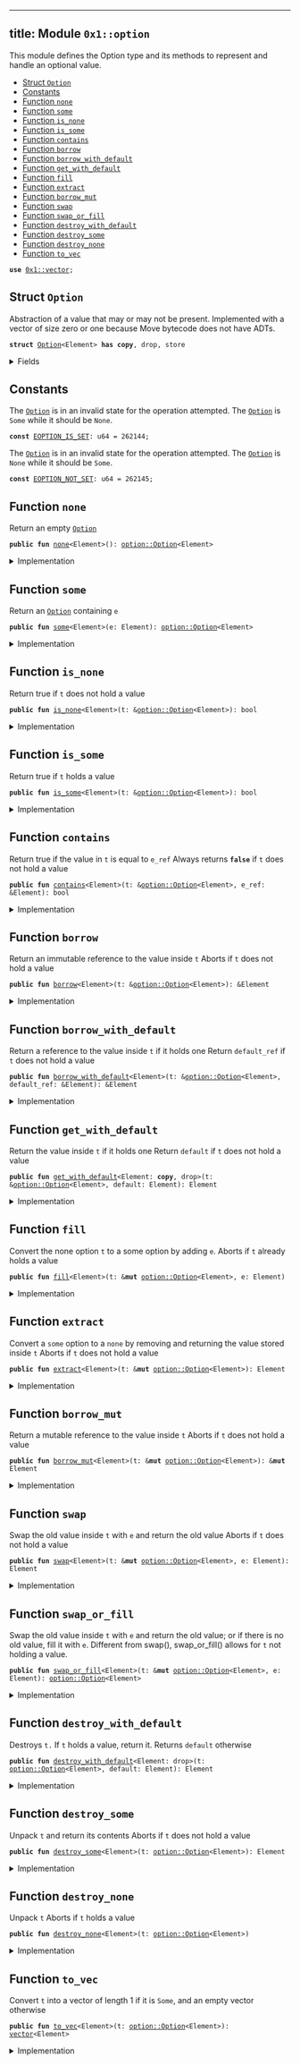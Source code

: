 
---
title: Module `0x1::option`
---

This module defines the Option type and its methods to represent and handle an optional value.


-  [Struct `Option`](#0x1_option_Option)
-  [Constants](#@Constants_0)
-  [Function `none`](#0x1_option_none)
-  [Function `some`](#0x1_option_some)
-  [Function `is_none`](#0x1_option_is_none)
-  [Function `is_some`](#0x1_option_is_some)
-  [Function `contains`](#0x1_option_contains)
-  [Function `borrow`](#0x1_option_borrow)
-  [Function `borrow_with_default`](#0x1_option_borrow_with_default)
-  [Function `get_with_default`](#0x1_option_get_with_default)
-  [Function `fill`](#0x1_option_fill)
-  [Function `extract`](#0x1_option_extract)
-  [Function `borrow_mut`](#0x1_option_borrow_mut)
-  [Function `swap`](#0x1_option_swap)
-  [Function `swap_or_fill`](#0x1_option_swap_or_fill)
-  [Function `destroy_with_default`](#0x1_option_destroy_with_default)
-  [Function `destroy_some`](#0x1_option_destroy_some)
-  [Function `destroy_none`](#0x1_option_destroy_none)
-  [Function `to_vec`](#0x1_option_to_vec)


<pre><code><b>use</b> <a href="../move-stdlib/vector.md#0x1_vector">0x1::vector</a>;
</code></pre>



<a name="0x1_option_Option"></a>

## Struct `Option`

Abstraction of a value that may or may not be present. Implemented with a vector of size
zero or one because Move bytecode does not have ADTs.


<pre><code><b>struct</b> <a href="../move-stdlib/option.md#0x1_option_Option">Option</a>&lt;Element&gt; <b>has</b> <b>copy</b>, drop, store
</code></pre>



<details>
<summary>Fields</summary>


<dl>
<dt>
<code>vec: <a href="../move-stdlib/vector.md#0x1_vector">vector</a>&lt;Element&gt;</code>
</dt>
<dd>

</dd>
</dl>


</details>

<a name="@Constants_0"></a>

## Constants


<a name="0x1_option_EOPTION_IS_SET"></a>

The <code><a href="../move-stdlib/option.md#0x1_option_Option">Option</a></code> is in an invalid state for the operation attempted.
The <code><a href="../move-stdlib/option.md#0x1_option_Option">Option</a></code> is <code>Some</code> while it should be <code>None</code>.


<pre><code><b>const</b> <a href="../move-stdlib/option.md#0x1_option_EOPTION_IS_SET">EOPTION_IS_SET</a>: u64 = 262144;
</code></pre>



<a name="0x1_option_EOPTION_NOT_SET"></a>

The <code><a href="../move-stdlib/option.md#0x1_option_Option">Option</a></code> is in an invalid state for the operation attempted.
The <code><a href="../move-stdlib/option.md#0x1_option_Option">Option</a></code> is <code>None</code> while it should be <code>Some</code>.


<pre><code><b>const</b> <a href="../move-stdlib/option.md#0x1_option_EOPTION_NOT_SET">EOPTION_NOT_SET</a>: u64 = 262145;
</code></pre>



<a name="0x1_option_none"></a>

## Function `none`

Return an empty <code><a href="../move-stdlib/option.md#0x1_option_Option">Option</a></code>


<pre><code><b>public</b> <b>fun</b> <a href="../move-stdlib/option.md#0x1_option_none">none</a>&lt;Element&gt;(): <a href="../move-stdlib/option.md#0x1_option_Option">option::Option</a>&lt;Element&gt;
</code></pre>



<details>
<summary>Implementation</summary>


<pre><code><b>public</b> <b>fun</b> <a href="../move-stdlib/option.md#0x1_option_none">none</a>&lt;Element&gt;(): <a href="../move-stdlib/option.md#0x1_option_Option">Option</a>&lt;Element&gt; {
    <a href="../move-stdlib/option.md#0x1_option_Option">Option</a> { vec: <a href="../move-stdlib/vector.md#0x1_vector_empty">vector::empty</a>() }
}
</code></pre>



</details>

<a name="0x1_option_some"></a>

## Function `some`

Return an <code><a href="../move-stdlib/option.md#0x1_option_Option">Option</a></code> containing <code>e</code>


<pre><code><b>public</b> <b>fun</b> <a href="../move-stdlib/option.md#0x1_option_some">some</a>&lt;Element&gt;(e: Element): <a href="../move-stdlib/option.md#0x1_option_Option">option::Option</a>&lt;Element&gt;
</code></pre>



<details>
<summary>Implementation</summary>


<pre><code><b>public</b> <b>fun</b> <a href="../move-stdlib/option.md#0x1_option_some">some</a>&lt;Element&gt;(e: Element): <a href="../move-stdlib/option.md#0x1_option_Option">Option</a>&lt;Element&gt; {
    <a href="../move-stdlib/option.md#0x1_option_Option">Option</a> { vec: <a href="../move-stdlib/vector.md#0x1_vector_singleton">vector::singleton</a>(e) }
}
</code></pre>



</details>

<a name="0x1_option_is_none"></a>

## Function `is_none`

Return true if <code>t</code> does not hold a value


<pre><code><b>public</b> <b>fun</b> <a href="../move-stdlib/option.md#0x1_option_is_none">is_none</a>&lt;Element&gt;(t: &<a href="../move-stdlib/option.md#0x1_option_Option">option::Option</a>&lt;Element&gt;): bool
</code></pre>



<details>
<summary>Implementation</summary>


<pre><code><b>public</b> <b>fun</b> <a href="../move-stdlib/option.md#0x1_option_is_none">is_none</a>&lt;Element&gt;(t: &<a href="../move-stdlib/option.md#0x1_option_Option">Option</a>&lt;Element&gt;): bool {
    <a href="../move-stdlib/vector.md#0x1_vector_is_empty">vector::is_empty</a>(&t.vec)
}
</code></pre>



</details>

<a name="0x1_option_is_some"></a>

## Function `is_some`

Return true if <code>t</code> holds a value


<pre><code><b>public</b> <b>fun</b> <a href="../move-stdlib/option.md#0x1_option_is_some">is_some</a>&lt;Element&gt;(t: &<a href="../move-stdlib/option.md#0x1_option_Option">option::Option</a>&lt;Element&gt;): bool
</code></pre>



<details>
<summary>Implementation</summary>


<pre><code><b>public</b> <b>fun</b> <a href="../move-stdlib/option.md#0x1_option_is_some">is_some</a>&lt;Element&gt;(t: &<a href="../move-stdlib/option.md#0x1_option_Option">Option</a>&lt;Element&gt;): bool {
    !<a href="../move-stdlib/vector.md#0x1_vector_is_empty">vector::is_empty</a>(&t.vec)
}
</code></pre>



</details>

<a name="0x1_option_contains"></a>

## Function `contains`

Return true if the value in <code>t</code> is equal to <code>e_ref</code>
Always returns <code><b>false</b></code> if <code>t</code> does not hold a value


<pre><code><b>public</b> <b>fun</b> <a href="../move-stdlib/option.md#0x1_option_contains">contains</a>&lt;Element&gt;(t: &<a href="../move-stdlib/option.md#0x1_option_Option">option::Option</a>&lt;Element&gt;, e_ref: &Element): bool
</code></pre>



<details>
<summary>Implementation</summary>


<pre><code><b>public</b> <b>fun</b> <a href="../move-stdlib/option.md#0x1_option_contains">contains</a>&lt;Element&gt;(t: &<a href="../move-stdlib/option.md#0x1_option_Option">Option</a>&lt;Element&gt;, e_ref: &Element): bool {
    <a href="../move-stdlib/vector.md#0x1_vector_contains">vector::contains</a>(&t.vec, e_ref)
}
</code></pre>



</details>

<a name="0x1_option_borrow"></a>

## Function `borrow`

Return an immutable reference to the value inside <code>t</code>
Aborts if <code>t</code> does not hold a value


<pre><code><b>public</b> <b>fun</b> <a href="../move-stdlib/option.md#0x1_option_borrow">borrow</a>&lt;Element&gt;(t: &<a href="../move-stdlib/option.md#0x1_option_Option">option::Option</a>&lt;Element&gt;): &Element
</code></pre>



<details>
<summary>Implementation</summary>


<pre><code><b>public</b> <b>fun</b> <a href="../move-stdlib/option.md#0x1_option_borrow">borrow</a>&lt;Element&gt;(t: &<a href="../move-stdlib/option.md#0x1_option_Option">Option</a>&lt;Element&gt;): &Element {
    <b>assert</b>!(<a href="../move-stdlib/option.md#0x1_option_is_some">is_some</a>(t), <a href="../move-stdlib/option.md#0x1_option_EOPTION_NOT_SET">EOPTION_NOT_SET</a>);
    <a href="../move-stdlib/vector.md#0x1_vector_borrow">vector::borrow</a>(&t.vec, 0)
}
</code></pre>



</details>

<a name="0x1_option_borrow_with_default"></a>

## Function `borrow_with_default`

Return a reference to the value inside <code>t</code> if it holds one
Return <code>default_ref</code> if <code>t</code> does not hold a value


<pre><code><b>public</b> <b>fun</b> <a href="../move-stdlib/option.md#0x1_option_borrow_with_default">borrow_with_default</a>&lt;Element&gt;(t: &<a href="../move-stdlib/option.md#0x1_option_Option">option::Option</a>&lt;Element&gt;, default_ref: &Element): &Element
</code></pre>



<details>
<summary>Implementation</summary>


<pre><code><b>public</b> <b>fun</b> <a href="../move-stdlib/option.md#0x1_option_borrow_with_default">borrow_with_default</a>&lt;Element&gt;(t: &<a href="../move-stdlib/option.md#0x1_option_Option">Option</a>&lt;Element&gt;, default_ref: &Element): &Element {
    <b>let</b> vec_ref = &t.vec;
    <b>if</b> (<a href="../move-stdlib/vector.md#0x1_vector_is_empty">vector::is_empty</a>(vec_ref)) default_ref
    <b>else</b> <a href="../move-stdlib/vector.md#0x1_vector_borrow">vector::borrow</a>(vec_ref, 0)
}
</code></pre>



</details>

<a name="0x1_option_get_with_default"></a>

## Function `get_with_default`

Return the value inside <code>t</code> if it holds one
Return <code>default</code> if <code>t</code> does not hold a value


<pre><code><b>public</b> <b>fun</b> <a href="../move-stdlib/option.md#0x1_option_get_with_default">get_with_default</a>&lt;Element: <b>copy</b>, drop&gt;(t: &<a href="../move-stdlib/option.md#0x1_option_Option">option::Option</a>&lt;Element&gt;, default: Element): Element
</code></pre>



<details>
<summary>Implementation</summary>


<pre><code><b>public</b> <b>fun</b> <a href="../move-stdlib/option.md#0x1_option_get_with_default">get_with_default</a>&lt;Element: <b>copy</b> + drop&gt;(
    t: &<a href="../move-stdlib/option.md#0x1_option_Option">Option</a>&lt;Element&gt;,
    default: Element,
): Element {
    <b>let</b> vec_ref = &t.vec;
    <b>if</b> (<a href="../move-stdlib/vector.md#0x1_vector_is_empty">vector::is_empty</a>(vec_ref)) default
    <b>else</b> *<a href="../move-stdlib/vector.md#0x1_vector_borrow">vector::borrow</a>(vec_ref, 0)
}
</code></pre>



</details>

<a name="0x1_option_fill"></a>

## Function `fill`

Convert the none option <code>t</code> to a some option by adding <code>e</code>.
Aborts if <code>t</code> already holds a value


<pre><code><b>public</b> <b>fun</b> <a href="../move-stdlib/option.md#0x1_option_fill">fill</a>&lt;Element&gt;(t: &<b>mut</b> <a href="../move-stdlib/option.md#0x1_option_Option">option::Option</a>&lt;Element&gt;, e: Element)
</code></pre>



<details>
<summary>Implementation</summary>


<pre><code><b>public</b> <b>fun</b> <a href="../move-stdlib/option.md#0x1_option_fill">fill</a>&lt;Element&gt;(t: &<b>mut</b> <a href="../move-stdlib/option.md#0x1_option_Option">Option</a>&lt;Element&gt;, e: Element) {
    <b>let</b> vec_ref = &<b>mut</b> t.vec;
    <b>if</b> (<a href="../move-stdlib/vector.md#0x1_vector_is_empty">vector::is_empty</a>(vec_ref)) <a href="../move-stdlib/vector.md#0x1_vector_push_back">vector::push_back</a>(vec_ref, e)
    <b>else</b> <b>abort</b> <a href="../move-stdlib/option.md#0x1_option_EOPTION_IS_SET">EOPTION_IS_SET</a>
}
</code></pre>



</details>

<a name="0x1_option_extract"></a>

## Function `extract`

Convert a <code>some</code> option to a <code>none</code> by removing and returning the value stored inside <code>t</code>
Aborts if <code>t</code> does not hold a value


<pre><code><b>public</b> <b>fun</b> <a href="../move-stdlib/option.md#0x1_option_extract">extract</a>&lt;Element&gt;(t: &<b>mut</b> <a href="../move-stdlib/option.md#0x1_option_Option">option::Option</a>&lt;Element&gt;): Element
</code></pre>



<details>
<summary>Implementation</summary>


<pre><code><b>public</b> <b>fun</b> <a href="../move-stdlib/option.md#0x1_option_extract">extract</a>&lt;Element&gt;(t: &<b>mut</b> <a href="../move-stdlib/option.md#0x1_option_Option">Option</a>&lt;Element&gt;): Element {
    <b>assert</b>!(<a href="../move-stdlib/option.md#0x1_option_is_some">is_some</a>(t), <a href="../move-stdlib/option.md#0x1_option_EOPTION_NOT_SET">EOPTION_NOT_SET</a>);
    <a href="../move-stdlib/vector.md#0x1_vector_pop_back">vector::pop_back</a>(&<b>mut</b> t.vec)
}
</code></pre>



</details>

<a name="0x1_option_borrow_mut"></a>

## Function `borrow_mut`

Return a mutable reference to the value inside <code>t</code>
Aborts if <code>t</code> does not hold a value


<pre><code><b>public</b> <b>fun</b> <a href="../move-stdlib/option.md#0x1_option_borrow_mut">borrow_mut</a>&lt;Element&gt;(t: &<b>mut</b> <a href="../move-stdlib/option.md#0x1_option_Option">option::Option</a>&lt;Element&gt;): &<b>mut</b> Element
</code></pre>



<details>
<summary>Implementation</summary>


<pre><code><b>public</b> <b>fun</b> <a href="../move-stdlib/option.md#0x1_option_borrow_mut">borrow_mut</a>&lt;Element&gt;(t: &<b>mut</b> <a href="../move-stdlib/option.md#0x1_option_Option">Option</a>&lt;Element&gt;): &<b>mut</b> Element {
    <b>assert</b>!(<a href="../move-stdlib/option.md#0x1_option_is_some">is_some</a>(t), <a href="../move-stdlib/option.md#0x1_option_EOPTION_NOT_SET">EOPTION_NOT_SET</a>);
    <a href="../move-stdlib/vector.md#0x1_vector_borrow_mut">vector::borrow_mut</a>(&<b>mut</b> t.vec, 0)
}
</code></pre>



</details>

<a name="0x1_option_swap"></a>

## Function `swap`

Swap the old value inside <code>t</code> with <code>e</code> and return the old value
Aborts if <code>t</code> does not hold a value


<pre><code><b>public</b> <b>fun</b> <a href="../move-stdlib/option.md#0x1_option_swap">swap</a>&lt;Element&gt;(t: &<b>mut</b> <a href="../move-stdlib/option.md#0x1_option_Option">option::Option</a>&lt;Element&gt;, e: Element): Element
</code></pre>



<details>
<summary>Implementation</summary>


<pre><code><b>public</b> <b>fun</b> <a href="../move-stdlib/option.md#0x1_option_swap">swap</a>&lt;Element&gt;(t: &<b>mut</b> <a href="../move-stdlib/option.md#0x1_option_Option">Option</a>&lt;Element&gt;, e: Element): Element {
    <b>assert</b>!(<a href="../move-stdlib/option.md#0x1_option_is_some">is_some</a>(t), <a href="../move-stdlib/option.md#0x1_option_EOPTION_NOT_SET">EOPTION_NOT_SET</a>);
    <b>let</b> vec_ref = &<b>mut</b> t.vec;
    <b>let</b> old_value = <a href="../move-stdlib/vector.md#0x1_vector_pop_back">vector::pop_back</a>(vec_ref);
    <a href="../move-stdlib/vector.md#0x1_vector_push_back">vector::push_back</a>(vec_ref, e);
    old_value
}
</code></pre>



</details>

<a name="0x1_option_swap_or_fill"></a>

## Function `swap_or_fill`

Swap the old value inside <code>t</code> with <code>e</code> and return the old value;
or if there is no old value, fill it with <code>e</code>.
Different from swap(), swap_or_fill() allows for <code>t</code> not holding a value.


<pre><code><b>public</b> <b>fun</b> <a href="../move-stdlib/option.md#0x1_option_swap_or_fill">swap_or_fill</a>&lt;Element&gt;(t: &<b>mut</b> <a href="../move-stdlib/option.md#0x1_option_Option">option::Option</a>&lt;Element&gt;, e: Element): <a href="../move-stdlib/option.md#0x1_option_Option">option::Option</a>&lt;Element&gt;
</code></pre>



<details>
<summary>Implementation</summary>


<pre><code><b>public</b> <b>fun</b> <a href="../move-stdlib/option.md#0x1_option_swap_or_fill">swap_or_fill</a>&lt;Element&gt;(t: &<b>mut</b> <a href="../move-stdlib/option.md#0x1_option_Option">Option</a>&lt;Element&gt;, e: Element): <a href="../move-stdlib/option.md#0x1_option_Option">Option</a>&lt;Element&gt; {
    <b>let</b> vec_ref = &<b>mut</b> t.vec;
    <b>let</b> old_value = <b>if</b> (<a href="../move-stdlib/vector.md#0x1_vector_is_empty">vector::is_empty</a>(vec_ref)) <a href="../move-stdlib/option.md#0x1_option_none">none</a>()
        <b>else</b> <a href="../move-stdlib/option.md#0x1_option_some">some</a>(<a href="../move-stdlib/vector.md#0x1_vector_pop_back">vector::pop_back</a>(vec_ref));
    <a href="../move-stdlib/vector.md#0x1_vector_push_back">vector::push_back</a>(vec_ref, e);
    old_value
}
</code></pre>



</details>

<a name="0x1_option_destroy_with_default"></a>

## Function `destroy_with_default`

Destroys <code>t.</code> If <code>t</code> holds a value, return it. Returns <code>default</code> otherwise


<pre><code><b>public</b> <b>fun</b> <a href="../move-stdlib/option.md#0x1_option_destroy_with_default">destroy_with_default</a>&lt;Element: drop&gt;(t: <a href="../move-stdlib/option.md#0x1_option_Option">option::Option</a>&lt;Element&gt;, default: Element): Element
</code></pre>



<details>
<summary>Implementation</summary>


<pre><code><b>public</b> <b>fun</b> <a href="../move-stdlib/option.md#0x1_option_destroy_with_default">destroy_with_default</a>&lt;Element: drop&gt;(t: <a href="../move-stdlib/option.md#0x1_option_Option">Option</a>&lt;Element&gt;, default: Element): Element {
    <b>let</b> <a href="../move-stdlib/option.md#0x1_option_Option">Option</a> { vec } = t;
    <b>if</b> (<a href="../move-stdlib/vector.md#0x1_vector_is_empty">vector::is_empty</a>(&vec)) default
    <b>else</b> <a href="../move-stdlib/vector.md#0x1_vector_pop_back">vector::pop_back</a>(&<b>mut</b> vec)
}
</code></pre>



</details>

<a name="0x1_option_destroy_some"></a>

## Function `destroy_some`

Unpack <code>t</code> and return its contents
Aborts if <code>t</code> does not hold a value


<pre><code><b>public</b> <b>fun</b> <a href="../move-stdlib/option.md#0x1_option_destroy_some">destroy_some</a>&lt;Element&gt;(t: <a href="../move-stdlib/option.md#0x1_option_Option">option::Option</a>&lt;Element&gt;): Element
</code></pre>



<details>
<summary>Implementation</summary>


<pre><code><b>public</b> <b>fun</b> <a href="../move-stdlib/option.md#0x1_option_destroy_some">destroy_some</a>&lt;Element&gt;(t: <a href="../move-stdlib/option.md#0x1_option_Option">Option</a>&lt;Element&gt;): Element {
    <b>assert</b>!(<a href="../move-stdlib/option.md#0x1_option_is_some">is_some</a>(&t), <a href="../move-stdlib/option.md#0x1_option_EOPTION_NOT_SET">EOPTION_NOT_SET</a>);
    <b>let</b> <a href="../move-stdlib/option.md#0x1_option_Option">Option</a> { vec } = t;
    <b>let</b> elem = <a href="../move-stdlib/vector.md#0x1_vector_pop_back">vector::pop_back</a>(&<b>mut</b> vec);
    <a href="../move-stdlib/vector.md#0x1_vector_destroy_empty">vector::destroy_empty</a>(vec);
    elem
}
</code></pre>



</details>

<a name="0x1_option_destroy_none"></a>

## Function `destroy_none`

Unpack <code>t</code>
Aborts if <code>t</code> holds a value


<pre><code><b>public</b> <b>fun</b> <a href="../move-stdlib/option.md#0x1_option_destroy_none">destroy_none</a>&lt;Element&gt;(t: <a href="../move-stdlib/option.md#0x1_option_Option">option::Option</a>&lt;Element&gt;)
</code></pre>



<details>
<summary>Implementation</summary>


<pre><code><b>public</b> <b>fun</b> <a href="../move-stdlib/option.md#0x1_option_destroy_none">destroy_none</a>&lt;Element&gt;(t: <a href="../move-stdlib/option.md#0x1_option_Option">Option</a>&lt;Element&gt;) {
    <b>assert</b>!(<a href="../move-stdlib/option.md#0x1_option_is_none">is_none</a>(&t), <a href="../move-stdlib/option.md#0x1_option_EOPTION_IS_SET">EOPTION_IS_SET</a>);
    <b>let</b> <a href="../move-stdlib/option.md#0x1_option_Option">Option</a> { vec } = t;
    <a href="../move-stdlib/vector.md#0x1_vector_destroy_empty">vector::destroy_empty</a>(vec)
}
</code></pre>



</details>

<a name="0x1_option_to_vec"></a>

## Function `to_vec`

Convert <code>t</code> into a vector of length 1 if it is <code>Some</code>,
and an empty vector otherwise


<pre><code><b>public</b> <b>fun</b> <a href="../move-stdlib/option.md#0x1_option_to_vec">to_vec</a>&lt;Element&gt;(t: <a href="../move-stdlib/option.md#0x1_option_Option">option::Option</a>&lt;Element&gt;): <a href="../move-stdlib/vector.md#0x1_vector">vector</a>&lt;Element&gt;
</code></pre>



<details>
<summary>Implementation</summary>


<pre><code><b>public</b> <b>fun</b> <a href="../move-stdlib/option.md#0x1_option_to_vec">to_vec</a>&lt;Element&gt;(t: <a href="../move-stdlib/option.md#0x1_option_Option">Option</a>&lt;Element&gt;): <a href="../move-stdlib/vector.md#0x1_vector">vector</a>&lt;Element&gt; {
    <b>let</b> <a href="../move-stdlib/option.md#0x1_option_Option">Option</a> { vec } = t;
    vec
}
</code></pre>



</details>
